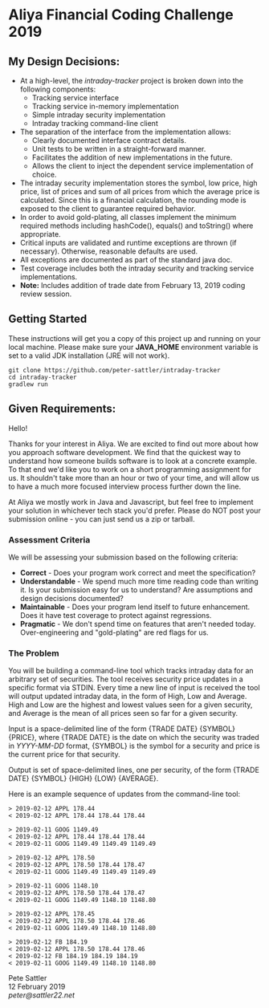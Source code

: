 # Aliya Financial Coding Challenge 2019

## My Design Decisions:

* At a high-level, the _intraday-tracker_ project is broken down into the following components:
    * Tracking service interface
    * Tracking service in-memory implementation
    * Simple intraday security implementation
    * Intraday tracking command-line client
* The separation of the interface from the implementation allows:
    * Clearly documented interface contract details.
    * Unit tests to be written in a straight-forward manner.
    * Facilitates the addition of new implementations in the future.
    * Allows the client to inject the dependent service implementation of choice.
* The intraday security implementation stores the symbol, low price, high price, list of prices and sum of all prices from which the average price is calculated. Since this is a financial calculation, the rounding mode is exposed to the client to guarantee required behavior.
* In order to avoid gold-plating, all classes implement the minimum required methods including hashCode(), equals() and toString() where appropriate.
* Critical inputs are validated and runtime exceptions are thrown (if necessary). Otherwise, reasonable defaults are used.
* All exceptions are documented as part of the standard java doc.
* Test coverage includes both the intraday security and tracking service implementations.
* __Note:__ Includes addition of trade date from February 13, 2019 coding review session.

## Getting Started

These instructions will get you a copy of this project up and running on your local machine. Please make sure your __JAVA_HOME__ environment variable is set to a valid JDK installation (JRE will not work).

`git clone https://github.com/peter-sattler/intraday-tracker`  
`cd intraday-tracker`  
`gradlew run`


## Given Requirements:

Hello!

Thanks for your interest in Aliya. We are excited to find out more about how you approach software development. We find that the quickest way to understand how someone builds software is to look at a concrete example. To that end we'd like you to work on a short programming assignment for us. It shouldn't take more than an hour or two of your time, and will allow us to have a much more focused interview process further down the line.

At Aliya we mostly work in Java and Javascript, but feel free to implement your solution in whichever tech stack you'd prefer. Please do NOT post your submission online - you can just send us a zip or tarball.

### Assessment Criteria

We will be assessing your submission based on the following criteria:

* __Correct__ - Does your program work correct and meet the specification?
* __Understandable__ - We spend much more time reading code than writing it. Is your submission easy for us to understand? Are assumptions and design decisions documented?
* __Maintainable__ - Does your program lend itself to future enhancement. Does it have test coverage to protect against regressions.
* __Pragmatic__ - We don't spend time on features that aren't needed today. Over-engineering and "gold-plating" are red flags for us.

### The Problem

You will be building a command-line tool which tracks intraday data for an arbitrary set of securities. The tool receives security price updates in a specific format via STDIN. Every time a new line of input is received the tool will output updated intraday data, in the form of High, Low and Average. High and Low are the highest and lowest values seen for a given security, and Average is the mean of all prices seen so far for a given security.

Input is a space-delimited line of the form {TRADE DATE} {SYMBOL} {PRICE}, where {TRADE DATE} is the date on which the security was traded in _YYYY-MM-DD_ format, {SYMBOL} is the symbol for a security and price is the current price for that security.

Output is set of space-delimited lines, one per security, of the form {TRADE DATE} {SYMBOL} {HIGH} {LOW} {AVERAGE}.

Here is an example sequence of updates from the command-line tool:

`> 2019-02-12 APPL 178.44`  
`< 2019-02-12 APPL 178.44 178.44 178.44`  

`> 2019-02-11 GOOG 1149.49`  
`< 2019-02-12 APPL 178.44 178.44 178.44`  
`< 2019-02-11 GOOG 1149.49 1149.49 1149.49`  

`> 2019-02-12 APPL 178.50`  
`< 2019-02-12 APPL 178.50 178.44 178.47`  
`< 2019-02-11 GOOG 1149.49 1149.49 1149.49`  

`> 2019-02-11 GOOG 1148.10`  
`< 2019-02-12 APPL 178.50 178.44 178.47`  
`< 2019-02-11 GOOG 1149.49 1148.10 1148.80`  

`> 2019-02-12 APPL 178.45`  
`< 2019-02-12 APPL 178.50 178.44 178.46`  
`< 2019-02-11 GOOG 1149.49 1148.10 1148.80`  

`> 2019-02-12 FB 184.19`  
`< 2019-02-12 APPL 178.50 178.44 178.46`  
`< 2019-02-12 FB 184.19 184.19 184.19`  
`< 2019-02-11 GOOG 1149.49 1148.10 1148.80`  


Pete Sattler   
12 February 2019  
_peter@sattler22.net_  
